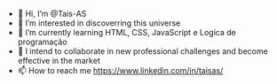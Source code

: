 - 👋 Hi, I’m @Tais-AS
- 👀 I’m interested in discoverring this universe 
- 🌱 I’m currently learning HTML, CSS, JavaScript e Logica de programação
- 💞️ I intend to collaborate in new professional challenges and become effective in the market
- 📫 How to reach me https://www.linkedin.com/in/taisas/

<!---
Tais-AS/Tais-AS is a ✨ special ✨ repository because its `README.md` (this file) appears on your GitHub profile.
You can click the Preview link to take a look at your changes.
--->
